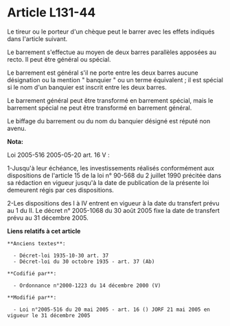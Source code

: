 # Article L131-44

Le tireur ou le porteur d'un chèque peut le barrer avec les effets indiqués dans l'article suivant.

Le barrement s'effectue au moyen de deux barres parallèles apposées au recto. Il peut être général ou spécial.

Le barrement est général s'il ne porte entre les deux barres aucune désignation ou la mention " banquier " ou un terme
équivalent ; il est spécial si le nom d'un banquier est inscrit entre les deux barres.

Le barrement général peut être transformé en barrement spécial, mais le barrement spécial ne peut être transformé en
barrement général.

Le biffage du barrement ou du nom du banquier désigné est réputé non avenu.

**Nota:**

Loi 2005-516 2005-05-20 art. 16 V : 

1-Jusqu'à leur échéance, les investissements réalisés conformément aux dispositions de l'article 15 de la loi n° 90-568 du 2
juillet 1990 précitée dans sa rédaction en vigueur jusqu'à la date de publication de la présente loi demeurent régis par ces
dispositions. 

2-Les dispositions des I à IV entrent en vigueur à la date du transfert prévu au 1 du II. Le décret n° 2005-1068 du 30 août
2005 fixe la date de transfert prévu au 31 décembre 2005.

**Liens relatifs à cet article**

	**Anciens textes**:

	  - Décret-loi 1935-10-30 art. 37
	  - Décret-loi du 30 octobre 1935 - art. 37 (Ab)

	**Codifié par**:

	  - Ordonnance n°2000-1223 du 14 décembre 2000 (V)

	**Modifié par**:

	  - Loi n°2005-516 du 20 mai 2005 - art. 16 () JORF 21 mai 2005 en vigueur le 31 décembre 2005

